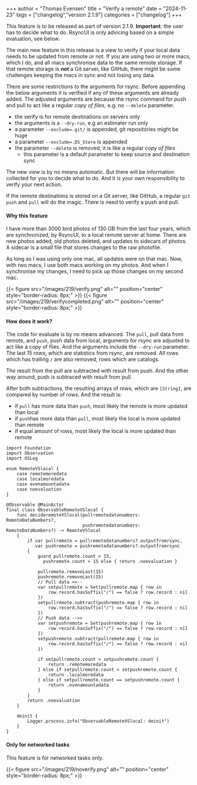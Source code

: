 +++
author = "Thomas Evensen"
title = "Verify a remote"
date = "2024-11-23"
tags = ["changelog","version 2.1.9"]
categories = ["changelog"]
+++

This feature is to be released as part of version 2.1.9. **Important**: the user has to decide what to do.
RsyncUI is only advicing based on a simple evaluation, see below.

The main new feature in this release is a view to verify if your local data needs to be updated from remote or not.
If you are using two or more macs, which I do, and all macs synchronise data to the same remote storage. If that
remote storage is **not** a Git server, like GitHub, there might be some challenges keeping the macs in sync and
not losing any data.

There are some restrictions to the arguments for rsync. Before appending the below arguments it is verified if any of
these arguments are already added. The adjusted arguments are because the rsync command for push and pull to
act like a regular *copy of files*, e.g. no `--delete` parameter.

- the verify is for remote destinations on servers only
- the arguments is a `--dry-run`, e.g an estimater run only
- a parameter `--exclude=.git/` is appended, git repositories might be huge
- a parameter `--exclude=.DS_Store` is appended
- the parameter `--delete` is removed, it is like a regular *copy of files*
  - this parameter is a default parameter to keep source and destination sync

The new view is by no means automatic. But there will be information collected for you to decide what to do. And it is
your own responsibility to verify your next action.

If the remote destinations is stored on a Git server, like GitHub, a regular `git push` and `pull` will do the magic. There is need to
verify a push and pull.

#### Why this feature

I have more than 3000 bird photos of 130 GB from the last four years, which are synchronized, by RsyncUI,
to a local remote server at home. There are new photos added, old photos deleted, and updates to sidecars of photos. A sidecar is a small
file that stores changes to the raw photofile.

As long as I was using only one mac, all updates were on that mac. Now, with two macs, I use both macs working on my photos.
And when I synchronise my changes, I need to pick up those changes on my second mac.

{{< figure src="/images/219/verify.png" alt="" position="center" style="border-radius: 8px;" >}}
{{< figure src="/images/219/verifycompleted.png" alt="" position="center" style="border-radius: 8px;" >}}

#### How does it work?

The code for evaluate is by no means advanced. The `pull`, pull data from remote, and `push`, push data from local, arguments
for rsync are adjusted to act like a copy of files. And the arguments include the `--dry-run` parameter. The last 15 rows, which
are statistics from rsync, are removed. All rows which has trailing `/` are also removed, rows which are catalogs.

The result from the pull are subtracted with result from push. And the other way around, push is subtraced with result
from pull.

After both subtractions, the resulting arrays of rows, which are `[String]`, are compared by number of rows. And
the result is:

- if `pull` has more data than `push`, most likely the remote is more updated than local
- if `push`has more data than `pull`, most likely the local is more updated than remote
- if equal amount of rows, most likely the local is more updated than remote

```code
import Foundation
import Observation
import OSLog

enum RemoteVSlocal {
    case remotemoredata
    case localmoredata
    case evenamountadata
    case noevaluation
}

@Observable @MainActor
final class ObservableRemoteVSlocal {
    func decideremoteVSlocal(pullremotedatanumbers: RemoteDataNumbers?,
                             pushremotedatanumbers: RemoteDataNumbers?) -> RemoteVSlocal
    {
        if var pullremote = pullremotedatanumbers?.outputfromrsync,
           var pushremote = pushremotedatanumbers?.outputfromrsync
        {
            guard pullremote.count > 15,
              pushremote.count > 15 else { return .noevaluation }

            pullremote.removeLast(15)
            pushremote.removeLast(15)
            // Pull data <<--
            var setpullremote = Set(pullremote.map { row in
                row.record.hasSuffix("/") == false ? row.record : nil
            })
            setpullremote.subtract(pushremote.map { row in
                row.record.hasSuffix("/") == false ? row.record : nil
            })
            // Push data -->>
            var setpushremote = Set(pushremote.map { row in
                row.record.hasSuffix("/") == false ? row.record : nil
            })
            setpushremote.subtract(pullremote.map { row in
                row.record.hasSuffix("/") == false ? row.record : nil
            })

            if setpullremote.count > setpushremote.count {
                return .remotemoredata
            } else if setpullremote.count < setpushremote.count {
                return .localmoredata
            } else if setpullremote.count == setpushremote.count {
                return .evenamountadata
            }
        }
        return .noevaluation
    }

    deinit {
        Logger.process.info("ObservableRemoteVSlocal: deinit")
    }
}
```

#### Only for networked tasks

This feature is for networked tasks only.

{{< figure src="/images/219/noverify.png" alt="" position="center" style="border-radius: 8px;" >}}
